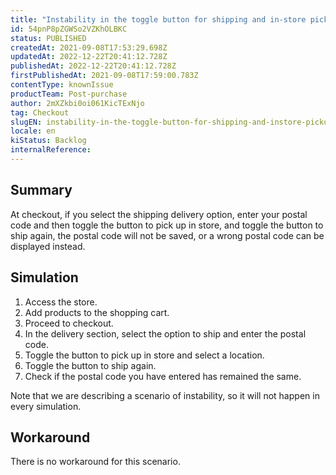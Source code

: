 ```yaml
---
title: "Instability in the toggle button for shipping and in-store pickup"
id: 54pnP8pZGWSo2VZKhOLBKC
status: PUBLISHED
createdAt: 2021-09-08T17:53:29.698Z
updatedAt: 2022-12-22T20:41:12.728Z
publishedAt: 2022-12-22T20:41:12.728Z
firstPublishedAt: 2021-09-08T17:59:00.783Z
contentType: knownIssue
productTeam: Post-purchase
author: 2mXZkbi0oi061KicTExNjo
tag: Checkout
slugEN: instability-in-the-toggle-button-for-shipping-and-instore-pickup
locale: en
kiStatus: Backlog
internalReference: 
---
```


## Summary

At checkout, if you select the shipping delivery option, enter your postal code and then toggle the button to pick up in store, and toggle the button to ship again, the postal code will not be saved, or a wrong postal code can be displayed instead.


## Simulation

1. Access the store.
2. Add products to the shopping cart.
3. Proceed to checkout.
4. In the delivery section, select the <i class="fas fa-toggle-on"></i> option to ship and enter the postal code. 
5. Toggle the <i class="fas fa-toggle-on"></i> button to pick up in store and select a location.
6. Toggle the <i class="fas fa-toggle-on"></i> button to ship again.
7. Check if the postal code you have entered has remained the same.

Note that we are describing a scenario of instability, so it will not happen in every simulation.


## Workaround

There is no workaround for this scenario.


